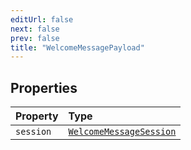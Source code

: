 ```yaml
---
editUrl: false
next: false
prev: false
title: "WelcomeMessagePayload"
---
```


## Properties

| Property | Type |
| :------ | :------ |
| `session` | [`WelcomeMessageSession`](WelcomeMessageSession.md) |
